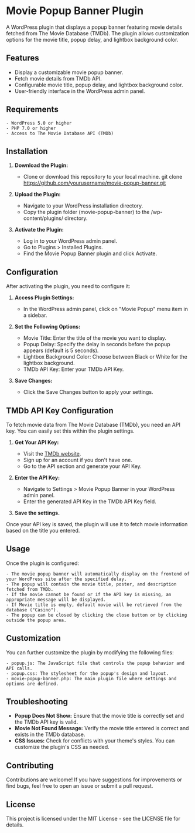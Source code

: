 # Movie Popup Banner Plugin

A WordPress plugin that displays a popup banner featuring movie details fetched from The Movie Database (TMDb). The plugin allows customization options for the movie title, popup delay, and lightbox background color.

## Features

- Display a customizable movie popup banner.
- Fetch movie details from TMDb API.
- Configurable movie title, popup delay, and lightbox background color.
- User-friendly interface in the WordPress admin panel.

## Requirements

    - WordPress 5.0 or higher
    - PHP 7.0 or higher
    - Access to The Movie Database API (TMDb)

## Installation

1. **Download the Plugin:**
   - Clone or download this repository to your local machine.
   git clone https://github.com/yourusername/movie-popup-banner.git

2. **Upload the Plugin:**

    - Navigate to your WordPress installation directory.
    - Copy the plugin folder (movie-popup-banner) to the /wp-content/plugins/ directory.

3. **Activate the Plugin:**

    - Log in to your WordPress admin panel.
    - Go to Plugins > Installed Plugins.
    - Find the Movie Popup Banner plugin and click Activate.

## Configuration

After activating the plugin, you need to configure it:

1. **Access Plugin Settings:**

    - In the WordPress admin panel, click on "Movie Popup" menu item in a sidebar.

2. **Set the Following Options:**

    - Movie Title: Enter the title of the movie you want to display.
    - Popup Delay: Specify the delay in seconds before the popup appears (default is 5 seconds).
    - Lightbox Background Color: Choose between Black or White for the lightbox background.
    - TMDb API Key: Enter your TMDb API Key.

3. **Save Changes:**

    - Click the Save Changes button to apply your settings.

## TMDb API Key Configuration

To fetch movie data from The Movie Database (TMDb), you need an API key. You can easily set this within the plugin settings.

1. **Get Your API Key:**

    - Visit the [TMDb website](https://www.themoviedb.org/).
    - Sign up for an account if you don't have one.
    - Go to the API section and generate your API Key.

2. **Enter the API Key:**

    - Navigate to Settings > Movie Popup Banner in your WordPress admin panel.
    - Enter the generated API Key in the TMDb API Key field.

3. **Save the settings.**

Once your API key is saved, the plugin will use it to fetch movie information based on the title you entered.

## Usage

Once the plugin is configured:

    - The movie popup banner will automatically display on the frontend of your WordPress site after the specified delay.   
    - The popup will contain the movie title, poster, and description fetched from TMDb.
    - If the movie cannot be found or if the API key is missing, an appropriate message will be displayed.
    - If Movie title is empty, default movie will be retrieved from the database ("Casino").
    - The popup can be closed by clicking the close button or by clicking outside the popup area.

## Customization

You can further customize the plugin by modifying the following files:

    - popup.js: The JavaScript file that controls the popup behavior and API calls.
    - popup.css: The stylesheet for the popup's design and layout.
    - movie-popup-banner.php: The main plugin file where settings and options are defined.

## Troubleshooting

- **Popup Does Not Show:** Ensure that the movie title is correctly set and the TMDb API key is valid.
- **Movie Not Found Message:** Verify the movie title entered is correct and exists in the TMDb database.
- **CSS Issues:** Check for conflicts with your theme's styles. You can customize the plugin's CSS as needed.

## Contributing

Contributions are welcome! If you have suggestions for improvements or find bugs, feel free to open an issue or submit a pull request.

## License

This project is licensed under the MIT License - see the LICENSE file for details.